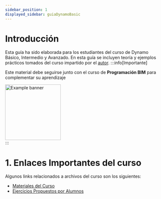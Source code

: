 ```yaml
---
sidebar_position: 1
displayed_sidebar: guiaDynamoBasic
---
```


# Introducción
Esta guía ha sido elaborada para los estudiantes del curso de Dynamo Básico, Intermedio y Avanzado.
En esta guía se incluyen teoría y ejemplos prácticos tomados del curso impartido por el [autor](01About.md).
:::info[Importante]

Este material debe seguirse junto con el curso de **Programación BIM** para complementar su aprendizaje
<div style={{ textAlign: 'right' }}>
  <img
  src={require('/img/logo2.png').default}
  alt="Example banner" width="180"/>
</div>
:::

# 1. Enlaces Importantes del curso
Algunos links relacionados a archivos del curso son los siguientes:
- [Materiales del Curso](https://onedrive.live.com/?authkey=%21ANL0s0zMBD%2DKyeI&id=97BADCBAD0B6C8B6%21192117&cid=97BADCBAD0B6C8B6)
- [Ejercicios Propuestos por Alumnos](https://docs.google.com/spreadsheets/d/1FbyRqDbWhWUqumpCjyQYg3unt2jCX6btghBkwBZ2wA4/edit?usp=drive_link)

